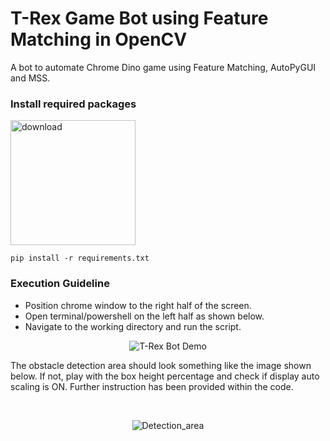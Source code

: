 # T-Rex Game Bot using Feature Matching in OpenCV

A bot to automate Chrome Dino game using Feature Matching, AutoPyGUI and MSS.

### Install required packages

[<img src="https://learnopencv.com/wp-content/uploads/2022/07/download-button-e1657285155454.png" alt="download" width="200">](https://www.dropbox.com/sh/yjrnt9vhifvku8a/AABJaZvimTLz6PbaGCAbCGEVa?dl=1)

```
pip install -r requirements.txt
```
### Execution Guideline
 - Position chrome window to the right half of the screen.
 - Open terminal/powershell on the left half as shown below.
 - Navigate to the working directory and run the script.

<p align="center">
<img src="./Demo/tRexDemo.gif" alt="T-Rex Bot Demo")
</p>

The obstacle detection area should look something like the image shown below. If not,
play with the box height percentage and check if display auto scaling is ON. Further
instruction has been provided within the code.

<br>

<p align="center">
<img src="./Demo/Desired-Detection_area.jpg" alt="Detection_area")
</p>

